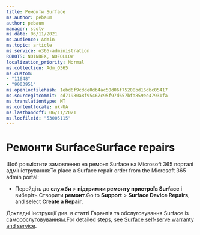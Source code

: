 ```yaml
---
title: Ремонти Surface
ms.author: pebaum
author: pebaum
manager: scotv
ms.date: 06/11/2021
ms.audience: Admin
ms.topic: article
ms.service: o365-administration
ROBOTS: NOINDEX, NOFOLLOW
localization_priority: Normal
ms.collection: Adm_O365
ms.custom:
- "11648"
- "9003951"
ms.openlocfilehash: 1ebd6f9cdde0db4ac50d06f75208bd16dbc05417
ms.sourcegitcommit: cd71980a8f95467c95f97d657bfa859ee47931fa
ms.translationtype: MT
ms.contentlocale: uk-UA
ms.lasthandoff: 06/11/2021
ms.locfileid: "53005115"
---
```

# <a name="surface-repairs"></a><span data-ttu-id="d87ed-102">Ремонти Surface</span><span class="sxs-lookup"><span data-stu-id="d87ed-102">Surface repairs</span></span>

<span data-ttu-id="d87ed-103">Щоб розмістити замовлення на ремонт Surface на Microsoft 365 порталі адміністрування:</span><span class="sxs-lookup"><span data-stu-id="d87ed-103">To place a Surface repair order from the Microsoft 365 admin portal:</span></span>

- <span data-ttu-id="d87ed-104">Перейдіть до **служби**  >  **підтримки ремонту пристроїв Surface** і виберіть Створити **ремонт**.</span><span class="sxs-lookup"><span data-stu-id="d87ed-104">Go to **Support** > **Surface Device Repairs**, and select **Create a Repair**.</span></span> 

<span data-ttu-id="d87ed-105">Докладні інструкції див. в статті Гарантія та обслуговування Surface із [самообслуговуванням.](/surface/self-serve-warranty-service)</span><span class="sxs-lookup"><span data-stu-id="d87ed-105">For detailed steps, see [Surface self-serve warranty and service](/surface/self-serve-warranty-service).</span></span>